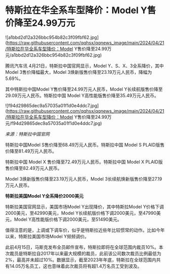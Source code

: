 # 特斯拉在华全系车型降价：Model Y售价降至24.99万元

![a1bbd2d12a326bbc954b82c3f09fbf62.jpg](https://raw.githubusercontent.com/qqhsx/qqnews_image/main/2024/04/21/特斯拉在华全系车型降价：Model Y售价降至24.99万元/a1bbd2d12a326bbc954b82c3f09fbf62.jpg)

腾讯汽车讯 4月21日，特斯拉中国官网显示，Model Y、S、X、3全系降价，其中Model 3售价降幅最大，Model
3焕新版售价降至23.19万元人民币，降幅为5.69%。

其中特斯拉中国Model Y售价降至24.99万元人民币，Model Y长续航版售价降至29.09万元人民币。特斯拉中国 Model
Y高性能版售价降至35.49万元人民币。

![f94d29865dec9a57035a01f1d0e4ddc7.jpg](https://raw.githubusercontent.com/qqhsx/qqnews_image/main/2024/04/21/特斯拉在华全系车型降价：Model Y售价降至24.99万元/f94d29865dec9a57035a01f1d0e4ddc7.jpg)

_来源：特斯拉中国官网_

特斯拉中国Model S售价降至68.49万元人民币。特斯拉中国 Model S PLAID版售价降至81.49万元人民币。

特斯拉中国 Model X 售价降至72.49万元人民币。特斯拉中国 Model X PLAID版售价降至82.49万元人民币。

Model 3焕新版售价降至23.19万元人民币，Model 3长续航焕新版售价降至27.19万元人民币。

**特斯拉美国Model Y全系降价2000美元**

特斯拉美国官网显示，美国市场Model Y出现降价，其中特斯拉Model Y价格下调2000美元，至42990美元，Model
Y长续航版价格下调2000美元，至47990美元，Model Y高性能版价格下调2000美元，至51490美元。

值得注意的是，上调或下调车价，似乎是特斯拉近些年比较惯常的动作。比如今年以来，特斯拉美国市场Model Y频频调价。

此前4月15日，马斯克发布全员邮件宣布，特斯拉即将在全球范围内裁员10%。本次裁员是特斯拉自2017年以来最大规模的裁员，此前该公司数次裁员比例最低为2%，最高并未超过10%。数据显示，截至2023年年底，特斯拉在全球范围内共有14.05万名员工，这也意味着此次裁员将有超1.4万名员工受到波及。

